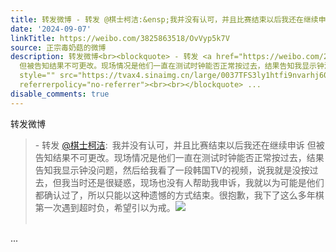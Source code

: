 ```yaml
---
title: 转发微博 - 转发 @棋士柯洁:&ensp;我并没有认可，并且比赛结束以后我还在继续申诉 但被告知结果不可更改。现场情况是他们一直在测试时钟能否正常按过去，结果告...
date: '2024-09-07'
linkTitle: https://weibo.com/3825863518/OvVyp5k7V
source: 正宗毒奶菇的微博
description: 转发微博<br><blockquote> - 转发 <a href="https://weibo.com/2865101843" target="_blank">@棋士柯洁</a>: 我并没有认可，并且比赛结束以后我还在继续申诉
  但被告知结果不可更改。现场情况是他们一直在测试时钟能否正常按过去，结果告知我显示钟没问题，然后给我看了一段韩国TV的视频，说我就是没按过去，但我当时还是很疑惑，现场也没有人帮助我申诉，我就以为可能是他们都确认过了，所以只能以这种遗憾的方式结束。很抱歉，我下了这么多年棋第一次遇到超时负，希望引以为戒。<img
  style="" src="https://tvax4.sinaimg.cn/large/0037TFS3ly1htfi9nvarhj60u01t1gv202.jpg"
  referrerpolicy="no-referrer"><br><br></blockquote> ...
disable_comments: true
---
```

转发微博<br><blockquote> - 转发 <a href="https://weibo.com/2865101843" target="_blank">@棋士柯洁</a>: 我并没有认可，并且比赛结束以后我还在继续申诉 但被告知结果不可更改。现场情况是他们一直在测试时钟能否正常按过去，结果告知我显示钟没问题，然后给我看了一段韩国TV的视频，说我就是没按过去，但我当时还是很疑惑，现场也没有人帮助我申诉，我就以为可能是他们都确认过了，所以只能以这种遗憾的方式结束。很抱歉，我下了这么多年棋第一次遇到超时负，希望引以为戒。<img style="" src="https://tvax4.sinaimg.cn/large/0037TFS3ly1htfi9nvarhj60u01t1gv202.jpg" referrerpolicy="no-referrer"><br><br></blockquote> ...
